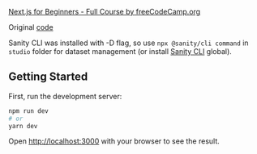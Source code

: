 [Next.js for Beginners - Full Course by freeCodeCamp.org](https://www.youtube.com/watch?v=1WmNXEVia8I)

Original [code](https://github.com/sanity-io/next-recipe-app)

Sanity CLI was installed with -D flag, so use `npx @sanity/cli command` in `studio` folder for dataset management (or install [Sanity CLI](https://www.sanity.io/docs/getting-started-with-sanity-cli) global).

## Getting Started

First, run the development server:

```bash
npm run dev
# or
yarn dev
```

Open [http://localhost:3000](http://localhost:3000) with your browser to see the result.

